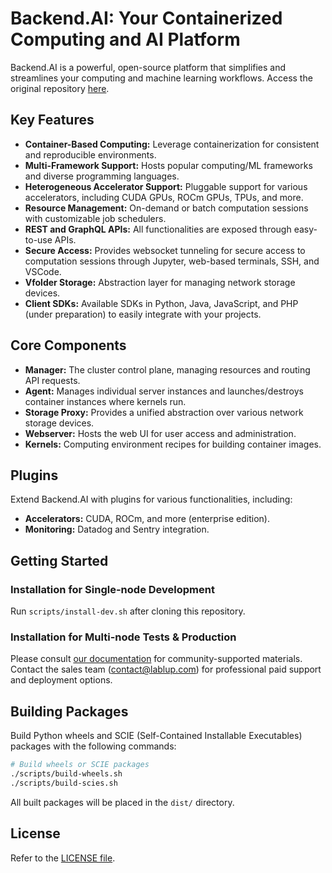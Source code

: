 # Backend.AI: Your Containerized Computing and AI Platform

Backend.AI is a powerful, open-source platform that simplifies and streamlines your computing and machine learning workflows. Access the original repository [here](https://github.com/lablup/backend.ai).

## Key Features

*   **Container-Based Computing:** Leverage containerization for consistent and reproducible environments.
*   **Multi-Framework Support:** Hosts popular computing/ML frameworks and diverse programming languages.
*   **Heterogeneous Accelerator Support:** Pluggable support for various accelerators, including CUDA GPUs, ROCm GPUs, TPUs, and more.
*   **Resource Management:** On-demand or batch computation sessions with customizable job schedulers.
*   **REST and GraphQL APIs:** All functionalities are exposed through easy-to-use APIs.
*   **Secure Access:** Provides websocket tunneling for secure access to computation sessions through Jupyter, web-based terminals, SSH, and VSCode.
*   **Vfolder Storage:** Abstraction layer for managing network storage devices.
*   **Client SDKs:** Available SDKs in Python, Java, JavaScript, and PHP (under preparation) to easily integrate with your projects.

## Core Components

*   **Manager:** The cluster control plane, managing resources and routing API requests.
*   **Agent:** Manages individual server instances and launches/destroys container instances where kernels run.
*   **Storage Proxy:** Provides a unified abstraction over various network storage devices.
*   **Webserver:** Hosts the web UI for user access and administration.
*   **Kernels:** Computing environment recipes for building container images.

## Plugins

Extend Backend.AI with plugins for various functionalities, including:

*   **Accelerators:** CUDA, ROCm, and more (enterprise edition).
*   **Monitoring:** Datadog and Sentry integration.

## Getting Started

### Installation for Single-node Development

Run `scripts/install-dev.sh` after cloning this repository.

### Installation for Multi-node Tests &amp; Production

Please consult [our documentation](http://docs.backend.ai) for community-supported materials. Contact the sales team (contact@lablup.com) for professional paid support and deployment options.

## Building Packages

Build Python wheels and SCIE (Self-Contained Installable Executables) packages with the following commands:

```bash
# Build wheels or SCIE packages
./scripts/build-wheels.sh
./scripts/build-scies.sh
```

All built packages will be placed in the `dist/` directory.

## License

Refer to the [LICENSE file](https://github.com/lablup/backend.ai/blob/main/LICENSE).
